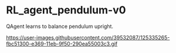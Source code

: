 # RL_agent_pendulum-v0
QAgent learns to balance pendulum upright.


https://user-images.githubusercontent.com/39532087/125335265-fbc51300-e369-11eb-9f50-290ea55003c3.gif


